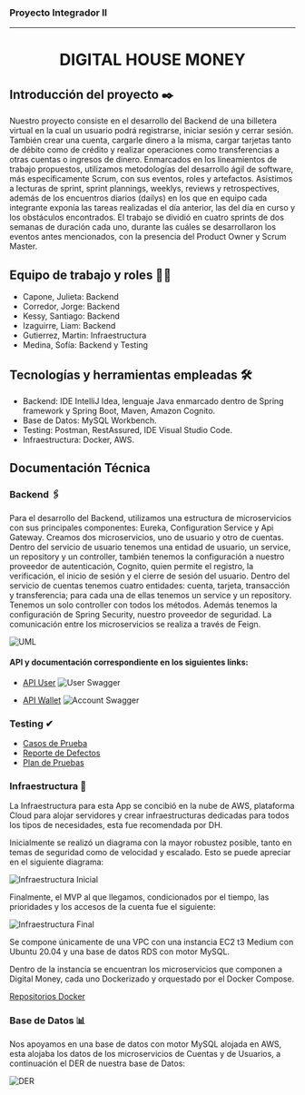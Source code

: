 ### Proyecto Integrador II
***
<h1 align = "center">DIGITAL HOUSE MONEY</h1>


## Introducción del proyecto ✒️
Nuestro proyecto consiste en el desarrollo del Backend de una billetera virtual en la cual un 
usuario podrá registrarse, iniciar sesión y cerrar sesión. También crear una cuenta, cargarle
dinero a la misma, cargar tarjetas tanto de débito como de crédito y realizar operaciones como
transferencias a otras cuentas o ingresos de dinero.
Enmarcados en los lineamientos de trabajo propuestos, utilizamos metodologías del desarrollo 
ágil de software, más específicamente Scrum, con sus eventos, roles y artefactos.
Asistimos a lecturas de sprint, sprint plannings, weeklys, reviews y retrospectives, además de 
los encuentros diarios (dailys) en los que en equipo cada integrante exponía las tareas realizadas 
el día anterior, las del día en curso y los obstáculos encontrados.
El trabajo se dividió en cuatro sprints de dos semanas de duración cada uno, durante las cuáles 
se desarrollaron los eventos antes mencionados, con la presencia del Product Owner y Scrum Master.


## Equipo de trabajo y roles 👨‍💻
* Capone, Julieta: Backend
* Corredor, Jorge: Backend
* Kessy, Santiago: Backend
* Izaguirre, Liam: Backend
* Gutierrez, Martin: Infraestructura
* Medina, Sofía: Backend y Testing


## Tecnologías y herramientas empleadas 🛠️
* Backend: IDE IntelliJ Idea, lenguaje Java enmarcado dentro de Spring framework y Spring Boot, Maven, Amazon Cognito.
* Base de Datos: MySQL Workbench.
* Testing: Postman, RestAssured, IDE Visual Studio Code.
* Infraestructura: Docker, AWS.


## Documentación Técnica
### Backend 🖇
Para el desarrollo del Backend, utilizamos una estructura de microservicios con sus principales componentes: Eureka, Configuration Service y Api Gateway.
Creamos dos microservicios, uno de usuario y otro de cuentas.
Dentro del servicio de usuario tenemos una entidad de usuario, un service, un repository y un controller, también tenemos la configuración a nuestro proveedor de autenticación, Cognito, quien permite el registro, la verificación, el inicio de sesión y el cierre de sesión del usuario.
Dentro del servicio de cuentas tenemos cuatro entidades: cuenta, tarjeta, transacción y transferencia; para cada una de ellas tenemos un service y un repository. Tenemos un solo controller con todos los métodos.
Además tenemos la configuración de Spring Security, nuestro proveedor de seguridad.
La comunicación entre los microservicios se realiza a través de Feign.

![UML](https://gitlab.ctd.academy/ctd/proyecto-integrador-2/proyecto-integrador-1022/0321-ft-c2-back/grupo-08/-/blob/develop-01-14-15/images/uml.jpeg)

#### API y documentación correspondiente en los siguientes links:
- [API User](http://ec2-3-238-159-100.compute-1.amazonaws.com:8081/swagger-ui/index.html#/)
  ![User Swagger](https://gitlab.ctd.academy/ctd/proyecto-integrador-2/proyecto-integrador-1022/0321-ft-c2-back/grupo-08/-/blob/develop-01-14-15/images/UserSwagger.jpeg)

- [API Wallet](http://ec2-3-238-159-100.compute-1.amazonaws.com:8082/swagger-ui/index.html#/)
  ![Account Swagger](https://gitlab.ctd.academy/ctd/proyecto-integrador-2/proyecto-integrador-1022/0321-ft-c2-back/grupo-08/-/blob/develop-01-14-15/images/AccountSwagger.jpeg)


### Testing ✔
- [Casos de Prueba](https://docs.google.com/spreadsheets/d/1yOWyszelE4gts06_Eopfhzrqh4g8B9xj/edit?rtpof=true#gid=1988637572)
- [Reporte de Defectos](https://docs.google.com/spreadsheets/d/1iPIvYp_rbsInkdLQlAVHfaIZD2qYJyxX/edit?rtpof=true#gid=1575197008)
- [Plan de Pruebas](https://drive.google.com/drive/u/0/folders/1inK7pjzRr_LZnZD-HtLTvSVpBZYH0OlX)


### Infraestructura 🔨
La Infraestructura para esta App se concibió en la nube de AWS, plataforma Cloud para alojar servidores y crear infraestructuras dedicadas para todos los tipos de necesidades, esta fue recomendada por DH.

Inicialmente se realizó un diagrama con la mayor robustez posible, tanto en temas de seguridad como de velocidad y escalado.
Esto se puede apreciar en el siguiente diagrama:

![Infraestructura Inicial](https://gitlab.ctd.academy/ctd/proyecto-integrador-2/proyecto-integrador-1022/0321-ft-c2-back/grupo-08/-/blob/develop-01-14-15/images/infrainicial.png)

Finalmente, el MVP al que llegamos, condicionados por el tiempo, las prioridades y los accesos de la cuenta fue el siguiente:

![Infraestructura Final](https://gitlab.ctd.academy/ctd/proyecto-integrador-2/proyecto-integrador-1022/0321-ft-c2-back/grupo-08/-/blob/develop-01-14-15/images/infrafinal.png)

Se compone únicamente de una VPC con una instancia EC2 t3 Medium con Ubuntu 20.04 y una base de datos RDS con motor MySQL.

Dentro de la instancia se encuentran los microservicios que componen a Digital Money, cada uno Dockerizado y orquestado por el Docker Compose.

[Repositorios Docker](https://hub.docker.com/repositories/mgo02)


### Base de Datos 📊

Nos apoyamos en una base de datos con motor MySQL alojada en AWS, esta alojaba los datos de los microservicios de Cuentas y de Usuarios, a continuación el DER de nuestra base de Datos:

![DER](https://gitlab.ctd.academy/ctd/proyecto-integrador-2/proyecto-integrador-1022/0321-ft-c2-back/grupo-08/-/blob/develop-01-14-15/images/bbd.jpeg)